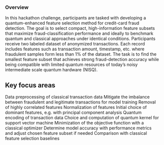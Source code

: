### Overview 
In this hackathon challenge, participants are tasked with developing a quantum-enhanced feature selection
method for credit-card fraud detection. The goal is to select compact, high-information feature subsets that
maximize fraud-classification performance and ideally to benchmark quantum and classical approaches under
identical conditions. Participants receive two labeled dataset of anonymized transactions. Each record includes
features such as transaction amount, timestamp, etc. where fraudulent samples form less than 1% of the dataset.
The task is to find the smallest feature subset that achieves strong fraud-detection accuracy while being
compatible with limited quantum resources of today’s noisy intermediate scale quantum hardware (NISQ).

## Key focus areas 
Data preprocessing of classical transaction data
Mitigate the imbalance between fraudulent and legitimate transactions for model training
Removal of highly correlated features
Normalization of features
Initial choice of dominant features, e.g. with principal component analysis
Quantum encoding of transaction data
Choice and computation of quantum kernel for support vector machine
Minimization of the objective function with a classical optimizer
Determine model accuracy with performance metrics and adjust chosen feature subset if needed
Comparison with classical feature selection baselines